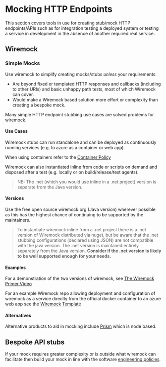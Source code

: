 # Mocking HTTP Endpoints

This section covers tools in use for creating stub/mock HTTP endpoints/APIs such as for integration testing a deployed system or testing a service in development in the absence of another required real service.

## Wiremock

### Simple Mocks

Use wiremock to simplify creating mocks/stubs _unless_ your requirements:
- Are beyond fixed or templated HTTP responses and callbacks (including to other URIs) and basic unhappy path tests, most of which Wiremock can cover.
- Would make a Wiremock based solution more effort or complexity than creating a bespoke mock.

Many simple HTTP endpoint stubbing use cases are solved problems for wiremock.

#### Use Cases

Wiremock stubs can run standalone and can be deployed as continuously running services (e.g. to azure as a container or web app). 

When using containers refer to the [Container Policy](software-engineering-policies/Containers/ContainerPolicy.md)

Wiremock can also instantiated inline from code or scripts on demand and disposed after a test (e.g. locally or on build/release/test agents). 
>NB: The .net (which you would use inline in a .net project) version is separate from the Java version.



#### Versions
Use the free open source wiremock.org (Java version) wherever possible as this has the highest chance of continuing to be supported by the maintainers.

>To instantiate wiremock inline from a .net project there is a .net version of Wiremock distributed via nuget, but be aware that the .net stubbing configurations (declared using JSON) are not compatible with the java version. The .net version is maintaned entirely separately from the Java version. **Consider if the .net version is likely to be well supported enough for your needs.**

#### Examples

For a demonstration of the two versions of wiremock, see [The Wiremock Primer Video](https://ukho.sharepoint.com/:v:/r/sites/SoftwareEngineeringSupport/Shared%20Documents/General/Technical%20Overviews/Wiremock%20Primer-20230802_110158-Meeting%20Recording.mp4?csf=1&web=1&e=gCPQhP&nav=eyJyZWZlcnJhbEluZm8iOnsicmVmZXJyYWxBcHAiOiJTdHJlYW1XZWJBcHAiLCJyZWZlcnJhbFZpZXciOiJTaGFyZURpYWxvZy1MaW5rIiwicmVmZXJyYWxBcHBQbGF0Zm9ybSI6IldlYiIsInJlZmVycmFsTW9kZSI6InZpZXcifX0%3D)

For an example Wiremock repo allowing deployment and configuration of wiremock as a service directly from the official docker container to an azure web app see the [Wiremock Template](https://github.com/UKHO/wiremock-template)

#### Alternatives

Alternative products to aid in mocking include [Prism](https://stoplight.io/open-source/prism) which is node based.

## Bespoke API stubs

If your mock requires greater complexity or is outside what wiremock can facilitate then build your mock in line with the software [engineering policies](software-engineering-policies).


